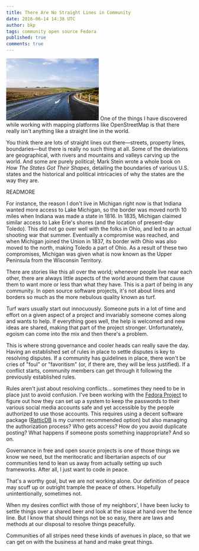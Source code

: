 ```yaml
---
title: There Are No Straight Lines in Community
date: 2016-06-14 14:38 UTC
author: bkp
tags: community open source Fedora
published: true
comments: true
---
```

![open road](/images/blog/bkp/ocean-road.jpg) One of the things I have discovered while working with mapping platforms like OpenStreetMap is that there really isn't anything like a straight line in the world.

You think there are lots of straight lines out there&mdash;streets, property lines, boundaries&mdash;but there is really no such thing at all. Some of the deviations are geographical, with rivers and mountains and valleys carving up the world. And some are purely political; Mark Stein wrote a whole book on *How The States Got Their Shapes*, detailing the boundaries of various U.S. states and the historical and political intricacies of why the states are the way they are.

READMORE

For instance, the reason I don't live in Michigan right now is that Indiana wanted more access to Lake Michigan, so the border was moved north 10 miles when Indiana was made a state in 1816. In 1835, Michigan claimed similar access to Lake Erie's shores (and the location of present-day Toledo). This did not go over well with the folks in Ohio, and led to an actual shooting war that summer. Eventually a compromise was reached, and when Michigan joined the Union in 1837, its border with Ohio was also moved to the north, making Toledo a part of Ohio. As a result of these two compromises, Michigan was given what is now known as the Upper Peninsula from the Wisconsin Territory.

There are stories like this all over the world; whenever people live near each other, there are always little aspects of the world around them that cause them to want more or less than what they have. This is a part of being in any community. In open source software projects, it's not about lines and borders so much as the more nebulous quality known as turf.

Turf wars usually start out innocuously. Someone puts in a lot of time and effort on a given aspect of a project and invariably someone comes along and wants to help. If everything goes well, the help is welcomed and new ideas are shared, making that part of the project stronger. Unfortunately, egoism can come into the mix and then there's a problem.

This is where strong governance and cooler heads can really save the day. Having an established set of rules in place to settle disputes is key to resolving disputes. If a community has guidelines in place, there won't be cries of "foul" or "favoritism" (or, if there are, they will be less justified). If a conflict starts, community members can get through it following the previously established rules.

Rules aren't just about resolving conflicts... sometimes they need to be in place just to avoid confusion. I've been working with the [Fedora Project](https://start.fedoraproject.org/) to figure out how they can set up a system to keep the passwords to their various social media accounts safe and yet accessible by the people authorized to use those accounts. This requires using a decent software package ([RatticDB](http://rattic.org/) is my current recommended option) but also managing the authorization process? Who gets access? How do you avoid duplicate posting? What happens if someone posts something inappropriate? And so on.

Governance in free and open source projects is one of those things we know we need, but the meritocratic and libertarian aspects of our communities tend to lean us away from actually setting up such frameworks. After all, I just want to code in peace.

That's a worthy goal, but we are not working alone. Our definition of peace may scuff up or outright trample the peace of others. Hopefully unintentionally, sometimes not.

When my desires conflict with those of my neighbors', I have been lucky to settle things over a shared beer and look at the issue at hand over the fence line. But I know that should things not be so easy, there are laws and methods at our disposal to resolve things peacefully.

Communities of all stripes need these kinds of avenues in place, so that we can get on with the business at hand and make great things.
